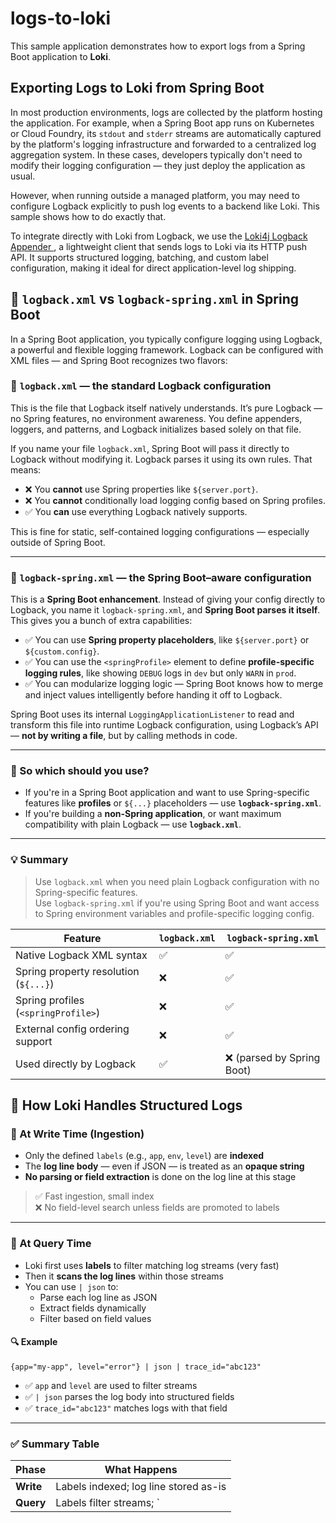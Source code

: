 # logs-to-loki

This sample application demonstrates how to export logs from a Spring Boot application to **Loki**.

## Exporting Logs to Loki from Spring Boot

In most production environments, logs are collected by the platform hosting the application. For
example, when a Spring Boot app runs on Kubernetes or Cloud Foundry, its `stdout` and
`stderr` streams are automatically captured by the platform's logging infrastructure and forwarded
to a centralized log aggregation system. In these cases, developers typically don't need to modify
their logging configuration — they just deploy the application as usual.

However, when running outside a managed platform, you may need to configure Logback
explicitly to push log events to a backend like Loki. This sample shows how to do exactly that.

To integrate directly with Loki from Logback, we use the [Loki4j Logback Appender
](https://github.com/loki4j/loki-logback-appender), a lightweight client that sends logs to Loki
via its HTTP push API. It supports structured logging, batching, and custom label configuration,
making it ideal for direct application-level log shipping.

## 📘 `logback.xml` vs `logback-spring.xml` in Spring Boot

In a Spring Boot application, you typically configure logging using Logback, a powerful and
flexible logging framework. Logback can be configured with XML files — and Spring Boot recognizes
two flavors:

### 🧾 `logback.xml` — the standard Logback configuration

This is the file that Logback itself natively understands. It’s pure Logback — no Spring
features, no environment awareness. You define appenders, loggers, and patterns, and Logback
initializes based solely on that file.

If you name your file `logback.xml`, Spring Boot will pass it directly to Logback without
modifying it. Logback parses it using its own rules. That means:

- ❌ You **cannot** use Spring properties like `${server.port}`.
- ❌ You **cannot** conditionally load logging config based on Spring profiles.
- ✅ You **can** use everything Logback natively supports.

This is fine for static, self-contained logging configurations — especially outside of Spring Boot.

---

### 🌱 `logback-spring.xml` — the Spring Boot–aware configuration

This is a **Spring Boot enhancement**. Instead of giving your config directly to Logback, you name
it `logback-spring.xml`, and **Spring Boot parses it itself**. This gives you a bunch of extra
capabilities:

- ✅ You can use **Spring property placeholders**, like `${server.port}` or `${custom.config}`.
- ✅ You can use the `<springProfile>` element to define **profile-specific logging rules**, like
  showing `DEBUG` logs in `dev` but only `WARN` in `prod`.
- ✅ You can modularize logging logic — Spring Boot knows how to merge and inject values
  intelligently before handing it off to Logback.

Spring Boot uses its internal `LoggingApplicationListener` to read and transform this file into
runtime Logback configuration, using Logback’s API — **not by writing a file**, but by calling
methods in code.

---

### 🤔 So which should you use?

- If you're in a Spring Boot application and want to use Spring-specific features like **profiles**
  or `${...}` placeholders — use **`logback-spring.xml`**.
- If you're building a **non-Spring application**, or want maximum compatibility with plain
  Logback — use **`logback.xml`**.

---

### 💡 Summary

> Use `logback.xml` when you need plain Logback configuration with no Spring-specific features.  
> Use `logback-spring.xml` if you're using Spring Boot and want access to Spring environment
> variables and profile-specific logging config.


| Feature                              | `logback.xml` | `logback-spring.xml` |
|--------------------------------------|---------------|-----------------------|
| Native Logback XML syntax            | ✅             | ✅                    |
| Spring property resolution (`${...}`)| ❌             | ✅                    |
| Spring profiles (`<springProfile>`)  | ❌             | ✅                    |
| External config ordering support     | ❌             | ✅                    |
| Used directly by Logback             | ✅             | ❌ (parsed by Spring Boot) |


## 🧠 How Loki Handles Structured Logs

### 🔹 At Write Time (Ingestion)

- Only the defined `labels` (e.g., `app`, `env`, `level`) are **indexed**
- The **log line body** — even if JSON — is treated as an **opaque string**
- **No parsing or field extraction** is done on the log line at this stage

> ✅ Fast ingestion, small index  
> ❌ No field-level search unless fields are promoted to labels

---

### 🔹 At Query Time

- Loki first uses **labels** to filter matching log streams (very fast)
- Then it **scans the log lines** within those streams
- You can use `| json` to:
  - Parse each log line as JSON
  - Extract fields dynamically
  - Filter based on field values

#### 🔍 Example

~~~logql
{app="my-app", level="error"} | json | trace_id="abc123"
~~~

- ✅ `app` and `level` are used to filter streams
- ✅ `| json` parses the log body into structured fields
- ✅ `trace_id="abc123"` matches logs with that field

---

### ✅ Summary Table

| Phase   | What Happens                                         |
|---------|------------------------------------------------------|
| **Write** | Labels indexed; log line stored as-is               |
| **Query** | Labels filter streams; `| json` parses body at query time |
